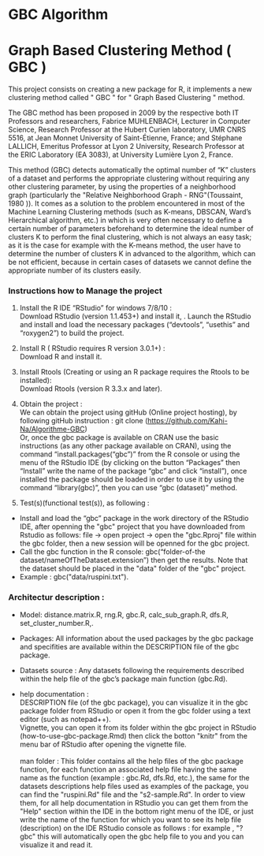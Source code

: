 # GBC Algorithm 

# Graph Based Clustering Method ( GBC ) 
  This project consists on creating a new package for R, it implements a new clustering method called " GBC " for " Graph Based Clustering " method. 

  The GBC method has been proposed in 2009 by the respective both IT Professors and researchers, Fabrice MUHLENBACH, Lecturer in Computer Science, Research Professor at the Hubert Curien laboratory, UMR CNRS 5516, at Jean Monnet University of Saint-Étienne, France; and Stéphane LALLICH, Emeritus Professor at Lyon 2 University, Research Professor at the ERIC Laboratory (EA 3083), at University Lumière Lyon 2, France.

  This method (GBC) detects automatically the optimal number of “K” clusters of a dataset and performs the appropriate clustering without requiring any other clustering parameter, by using the properties of a neighborhood graph (particularly the "Relative Neighborhood Graph - RNG"(Toussaint, 1980 )). It comes as a solution to the problem encountered in most of the Machine Learning Clustering methods (such as K-means, DBSCAN, Ward’s Hierarchical algorithm, etc.) in which is very often necessary to define a certain number of parameters beforehand to determine the ideal number of clusters K to perform the final clustering, which is not always an easy task; as it is the case for example with the K-means method, the user have to determine the number of clusters K in advanced to the algorithm, which can be not efficient, because in certain cases of datasets we cannot define the appropriate number of its clusters easily.

### Instructions how to Manage the project

1.	Install  the R IDE “RStudio”  for windows 7/8/10 : <br/> Download RStudio (version 1.1.453+) and install it, . Launch the RStudio and install and load the necessary packages (“devtools”, “usethis” and “roxygen2”) to build the project.
2.	Install R ( RStudio requires R version 3.0.1+) : <br/> Download R and install it.
3.	Install Rtools (Creating or using an R package requires the Rtools to be installed): <br/> Download Rtools (version R 3.3.x and later).

2. Obtain the project : <br/>We can obtain the project using gitHub (Online project hosting), by following gitHub instruction : git clone (https://github.com/Kahi-Na/Algorithme-GBC) <br/> Or, once the gbc package is available on CRAN use the basic instructions (as any other package available on CRAN), using the command “install.packages(“gbc”)” from the R console or using the menu of the RStudio IDE (by clicking on the button “Packages” then “Install” write the name of the package “gbc” and click “install”), once installed the package should be loaded in order to use it by using the command “library(gbc)”, then you can use “gbc (dataset)” method.

4.	Test(s)(functional test(s)), as following :
-	Install and load the “gbc” package in the work directory of the RStudio IDE, after openning the "gbc" project that you have downloaded from Rstudio as follows: file -> open project -> open the "gbc.Rproj" file within the gbc folder, then a  new session will be openned for the gbc project.
-	Call the gbc function in the R console: gbc(“folder-of-the dataset/nameOfTheDataset.extension”) then get the results. Note that the dataset should be placed in the "data" folder of the "gbc" project. 
- Example : gbc("data/ruspini.txt").

### Architectur description : 

 * Model: distance.matrix.R, rng.R, gbc.R, calc_sub_graph.R, dfs.R, set_cluster_number.R,. <br/>
 * Packages: All information about the used packages by the gbc package and specifities are available within the DESCRIPTION file of the gbc package. <br>
 
 * Datasets source : Any datasets following the requirements described within the help file of the gbc’s package main function (gbc.Rd).

* help documentation : <br> DESCRIPTION file (of the gbc package), you can visualize it in the gbc package folder from RStudio or open it from the gbc folder using a text editor (such as notepad++). <br> Vignette, you can open it from its folder within the gbc project in RStudio (how-to-use-gbc-package.Rmd) then click the botton "knitr" from the menu bar of RStudio after opening the vignette file.  
<br> man folder : This folder contains all the help files of the gbc package function, for each function an associated help file having the same name as the function (example : gbc.Rd, dfs.Rd, etc.), the same for the datasets descriptions help files used as examples of the package, you can find the "ruspini.Rd"  file and the "s2-sample.Rd". In order to view them, for all help documentation in RStudio you can get them from the "Help" section within the IDE in the bottom right menu of the IDE, or just write the name of the function for which you want to see its help file (description) on the IDE RStudio console as follows : for example , "?gbc" this will automatically open the gbc help file to you and you can visualize it and read it.

